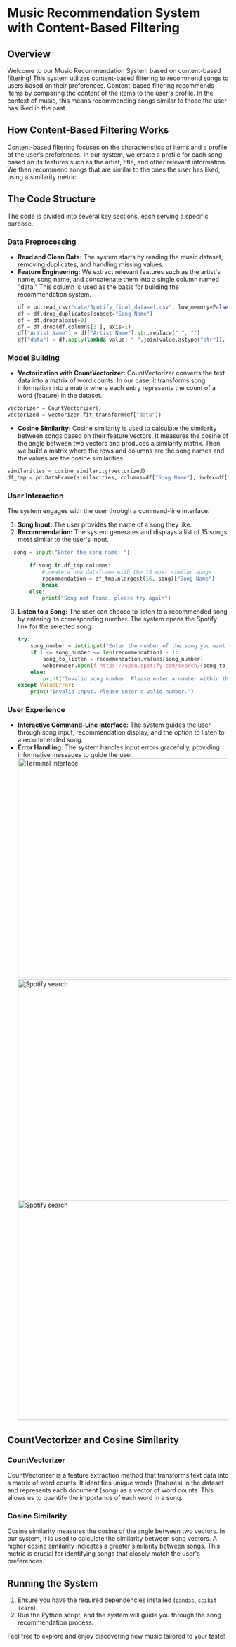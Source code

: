 # Music Recommendation System with Content-Based Filtering

## Overview
Welcome to our Music Recommendation System based on content-based filtering! This system utilizes content-based filtering to recommend songs to users based on their preferences. Content-based filtering recommends items by comparing the content of the items to the user's profile. In the context of music, this means recommending songs similar to those the user has liked in the past.

## How Content-Based Filtering Works
Content-based filtering focuses on the characteristics of items and a profile of the user’s preferences. In our system, we create a profile for each song based on its features such as the artist, title, and other relevant information. We then recommend songs that are similar to the ones the user has liked, using a similarity metric.

## The Code Structure
The code is divided into several key sections, each serving a specific purpose.

### Data Preprocessing
- **Read and Clean Data:** The system starts by reading the music dataset, removing duplicates, and handling missing values.
- **Feature Engineering:** We extract relevant features such as the artist's name, song name, and concatenate them into a single column named "data." This column is used as the basis for building the recommendation system.
  ```python
  df = pd.read_csv("data/Spotify_final_dataset.csv", low_memory=False)
  df = df.drop_duplicates(subset="Song Name")
  df = df.dropna(axis=0)
  df = df.drop(df.columns[3:], axis=1)
  df["Artist Name"] = df["Artist Name"].str.replace(" ", "")
  df["data"] = df.apply(lambda value: " ".join(value.astype("str")), axis=1)
### Model Building
- **Vectorization with CountVectorizer:** CountVectorizer converts the text data into a matrix of word counts. In our case, it transforms song information into a matrix where each entry represents the count of a word (feature) in the dataset.
 ```python
vectorizer = CountVectorizer()
vectorized = vectorizer.fit_transform(df["data"])
```
- **Cosine Similarity:** Cosine similarity is used to calculate the similarity between songs based on their feature vectors. It measures the cosine of the angle between two vectors and produces a similarity matrix. Then we build a matrix where the rows and columns are the song names and the values are the cosine similarities.
```python
similarities = cosine_similarity(vectorized)
df_tmp = pd.DataFrame(similarities, columns=df["Song Name"], index=df["Song Name"]).reset_index()
```
### User Interaction
The system engages with the user through a command-line interface:
1. **Song Input:** The user provides the name of a song they like.
2. **Recommendation:** The system generates and displays a list of 15 songs most similar to the user's input.
 ```python
   song = input("Enter the song name: ")
        
        if song in df_tmp.columns:
            #create a new dataframe with the 15 most similar songs
            recommendation = df_tmp.nlargest(16, song)["Song Name"]
            break
        else:
            print("Song not found, please try again")
 ```
3. **Listen to a Song:** The user can choose to listen to a recommended song by entering its corresponding number. The system opens the Spotify link for the selected song.
   ```python
   try:
       song_number = int(input("Enter the number of the song you want to listen to: "))
       if 1 <= song_number <= len(recommendation) - 1:
           song_to_listen = recommendation.values[song_number]
           webbrowser.open(f'https://open.spotify.com/search/{song_to_listen.replace(" ", "%20")}')
       else:
           print("Invalid song number. Please enter a number within the range.")
   except ValueError:
       print("Invalid input. Please enter a valid number.")

### User Experience
- **Interactive Command-Line Interface:** The system guides the user through song input, recommendation display, and the option to listen to a recommended song.
- **Error Handling:** The system handles input errors gracefully, providing informative messages to guide the user.
   <img src="./images/Terminal.png" alt="Terminal interface" width="500"/>  <img src="./images/Spotify1.png" alt="Spotify search" width="500"/> <img src="./images/Spotify2.png" alt="Spotify search" width="500"/>

## CountVectorizer and Cosine Similarity
### CountVectorizer
CountVectorizer is a feature extraction method that transforms text data into a matrix of word counts. It identifies unique words (features) in the dataset and represents each document (song) as a vector of word counts. This allows us to quantify the importance of each word in a song.

### Cosine Similarity
Cosine similarity measures the cosine of the angle between two vectors. In our system, it is used to calculate the similarity between song vectors. A higher cosine similarity indicates a greater similarity between songs. This metric is crucial for identifying songs that closely match the user's preferences.

## Running the System
1. Ensure you have the required dependencies installed (`pandas`, `scikit-learn`).
2. Run the Python script, and the system will guide you through the song recommendation process.

Feel free to explore and enjoy discovering new music tailored to your taste!
